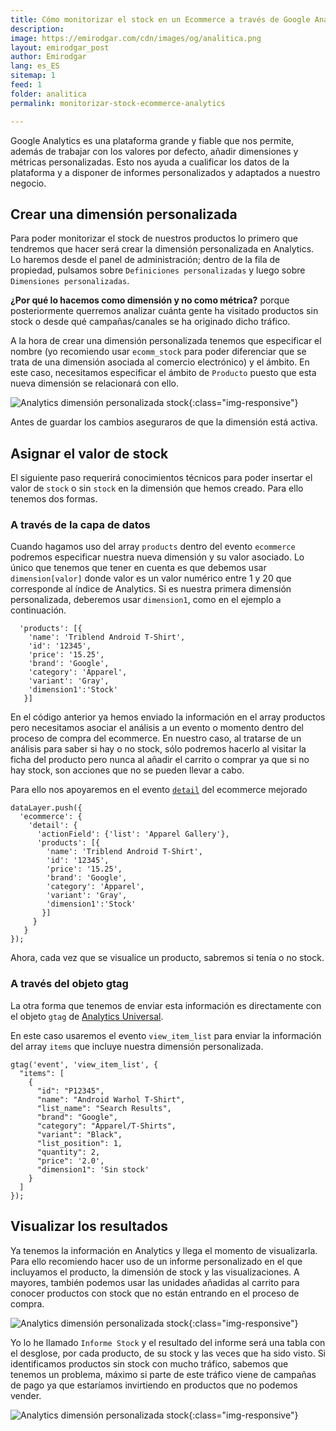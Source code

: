 ```yaml
---
title: Cómo monitorizar el stock en un Ecommerce a través de Google Analytics
description: 
image: https://emirodgar.com/cdn/images/og/analitica.png
layout: emirodgar_post
author: Emirodgar
lang: es_ES
sitemap: 1
feed: 1
folder: analitica
permalink: monitorizar-stock-ecommerce-analytics

--- 
```


Google Analytics es una plataforma grande y fiable que nos permite, además de trabajar con los valores por defecto, añadir dimensiones y métricas personalizadas. Esto nos ayuda a cualificar los datos de la plataforma y a disponer de informes personalizados y adaptados a nuestro negocio.

## Crear una dimensión personalizada

Para poder monitorizar el stock de nuestros productos lo primero que tendremos que hacer será crear la dimensión personalizada en Analytics. Lo haremos desde el panel de administración; dentro de la fila de propiedad, pulsamos sobre `Definiciones personalizadas` y luego sobre `Dimensiones personalizadas`.  

**¿Por qué lo hacemos como dimensión y no como métrica?** porque posteriormente querremos analizar cuánta gente ha visitado productos sin stock o desde qué campañas/canales se ha originado dicho tráfico.

A la hora de crear una dimensión personalizada tenemos que especificar el nombre (yo recomiendo usar `ecomm_stock` para poder diferenciar que se trata de una dimensión asociada al comercio electrónico) y el ámbito. En este caso, necesitamos especificar el ámbito de `Producto` puesto que esta nueva dimensión se relacionará con ello.

![Analytics dimensión personalizada stock](https://i.imgur.com/6AnrUiJ.png){:class="img-responsive"}

Antes de guardar los cambios aseguraros de que la dimensión está activa.

## Asignar el valor de stock

El siguiente paso requerirá conocimientos técnicos para poder insertar el valor de `stock` o sin `stock` en la dimensión que hemos creado. Para ello tenemos dos formas.

### A través de la capa de datos

Cuando hagamos uso del array `products` dentro del evento `ecommerce` podremos especificar nuestra nueva dimensión y su valor asociado. Lo único que tenemos que tener en cuenta es que debemos usar `dimension[valor]` donde valor es un valor numérico entre  1 y 20 que corresponde al índice de Analytics. Si es nuestra primera dimensión personalizada, deberemos usar `dimension1`, como en el ejemplo a continuación.

      'products': [{
        'name': 'Triblend Android T-Shirt',        
        'id': '12345',
        'price': '15.25',
        'brand': 'Google',
        'category': 'Apparel',
        'variant': 'Gray',
        'dimension1':'Stock'
       }]


En el código anterior ya hemos enviado la información en el array productos pero necesitamos asociar el análisis a un evento o momento dentro del proceso de compra del ecommerce. En nuestro caso, al tratarse de un análisis para saber si hay o no stock, sólo podremos hacerlo al visitar la ficha del producto pero nunca al añadir el carrito o comprar ya que si no hay stock, son acciones que no se pueden llevar a cabo.

Para ello nos apoyaremos en el evento [`detail`](https://developers.google.com/tag-manager/enhanced-ecommerce?hl=es#details) del ecommerce mejorado

    dataLayer.push({
      'ecommerce': {
        'detail': {
          'actionField': {'list': 'Apparel Gallery'},    
          'products': [{
            'name': 'Triblend Android T-Shirt',        
            'id': '12345',
            'price': '15.25',
            'brand': 'Google',
            'category': 'Apparel',
            'variant': 'Gray',
            'dimension1':'Stock'
           }]
         }
       }
    });

Ahora, cada vez que se visualice un producto, sabremos si tenía o no stock.

### A través del objeto gtag

La otra forma que tenemos de enviar esta información es directamente con el objeto `gtag` de [Analytics Universal](https://emirodgar.com/versiones-google-analytics).

En este caso usaremos el evento `view_item_list` para enviar la información del array `items` que incluye nuestra dimensión personalizada.

    gtag('event', 'view_item_list', {
      "items": [
        {
          "id": "P12345",
          "name": "Android Warhol T-Shirt",
          "list_name": "Search Results",
          "brand": "Google",
          "category": "Apparel/T-Shirts",
          "variant": "Black",
          "list_position": 1,
          "quantity": 2,
          "price": '2.0',
    	  "dimension1": 'Sin stock'  
        }
      ]
    });

## Visualizar los resultados

Ya tenemos la información en Analytics y llega el momento de visualizarla. Para ello recomiendo hacer uso de un informe personalizado en el que incluyamos el producto, la dimensión de stock y las visualizaciones. A mayores, también podemos usar las unidades añadidas al carrito para conocer productos con stock que no están entrando en el proceso de compra.

![Analytics dimensión personalizada stock](https://i.imgur.com/jpBnkGS.png){:class="img-responsive"}

Yo lo he llamado `Informe Stock` y el resultado del informe será una tabla con el desglose, por cada producto, de su stock y las veces que ha sido visto. Si identificamos productos sin stock con mucho tráfico, sabemos que tenemos un problema, máximo si parte de este tráfico viene de campañas de pago ya que estaríamos invirtiendo en productos que no podemos vender.

![Analytics dimensión personalizada stock](https://i.imgur.com/GM6nj4i.png){:class="img-responsive"}

<!--stackedit_data:
eyJoaXN0b3J5IjpbLTExMTU3OTA5NTksLTM4NTEyMzc1NCwxNT
IzODY3MjM3LDEwNzQ4ODIzNTddfQ==
-->
